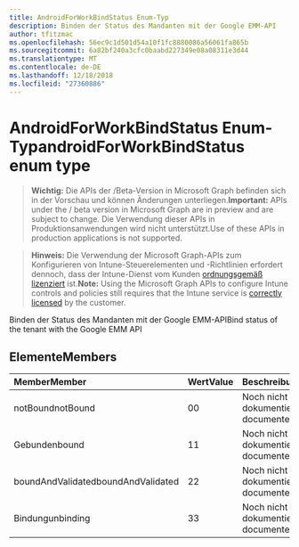 ```yaml
---
title: AndroidForWorkBindStatus Enum-Typ
description: Binden der Status des Mandanten mit der Google EMM-API
author: tfitzmac
ms.openlocfilehash: 56ec9c1d501d54a10f1fc8880086a56061fa865b
ms.sourcegitcommit: 6a82bf240a3cfc0baabd227349e08a08311e3d44
ms.translationtype: MT
ms.contentlocale: de-DE
ms.lasthandoff: 12/18/2018
ms.locfileid: "27360886"
---
```

# <a name="androidforworkbindstatus-enum-type"></a><span data-ttu-id="658c0-103">AndroidForWorkBindStatus Enum-Typ</span><span class="sxs-lookup"><span data-stu-id="658c0-103">androidForWorkBindStatus enum type</span></span>

> <span data-ttu-id="658c0-104">**Wichtig:** Die APIs der /Beta-Version in Microsoft Graph befinden sich in der Vorschau und können Änderungen unterliegen.</span><span class="sxs-lookup"><span data-stu-id="658c0-104">**Important:** APIs under the / beta version in Microsoft Graph are in preview and are subject to change.</span></span> <span data-ttu-id="658c0-105">Die Verwendung dieser APIs in Produktionsanwendungen wird nicht unterstützt.</span><span class="sxs-lookup"><span data-stu-id="658c0-105">Use of these APIs in production applications is not supported.</span></span>

> <span data-ttu-id="658c0-106">**Hinweis:** Die Verwendung der Microsoft Graph-APIs zum Konfigurieren von Intune-Steuerelementen und -Richtlinien erfordert dennoch, dass der Intune-Dienst vom Kunden [ordnungsgemäß lizenziert](https://go.microsoft.com/fwlink/?linkid=839381) ist.</span><span class="sxs-lookup"><span data-stu-id="658c0-106">**Note:** Using the Microsoft Graph APIs to configure Intune controls and policies still requires that the Intune service is [correctly licensed](https://go.microsoft.com/fwlink/?linkid=839381) by the customer.</span></span>

<span data-ttu-id="658c0-107">Binden der Status des Mandanten mit der Google EMM-API</span><span class="sxs-lookup"><span data-stu-id="658c0-107">Bind status of the tenant with the Google EMM API</span></span>
## <a name="members"></a><span data-ttu-id="658c0-108">Elemente</span><span class="sxs-lookup"><span data-stu-id="658c0-108">Members</span></span>
|<span data-ttu-id="658c0-109">Member</span><span class="sxs-lookup"><span data-stu-id="658c0-109">Member</span></span>|<span data-ttu-id="658c0-110">Wert</span><span class="sxs-lookup"><span data-stu-id="658c0-110">Value</span></span>|<span data-ttu-id="658c0-111">Beschreibung</span><span class="sxs-lookup"><span data-stu-id="658c0-111">Description</span></span>|
|:---|:---|:---|
|<span data-ttu-id="658c0-112">notBound</span><span class="sxs-lookup"><span data-stu-id="658c0-112">notBound</span></span>|<span data-ttu-id="658c0-113">0</span><span class="sxs-lookup"><span data-stu-id="658c0-113">0</span></span>|<span data-ttu-id="658c0-114">Noch nicht dokumentiert</span><span class="sxs-lookup"><span data-stu-id="658c0-114">Not yet documented</span></span>|
|<span data-ttu-id="658c0-115">Gebunden</span><span class="sxs-lookup"><span data-stu-id="658c0-115">bound</span></span>|<span data-ttu-id="658c0-116">1</span><span class="sxs-lookup"><span data-stu-id="658c0-116">1</span></span>|<span data-ttu-id="658c0-117">Noch nicht dokumentiert</span><span class="sxs-lookup"><span data-stu-id="658c0-117">Not yet documented</span></span>|
|<span data-ttu-id="658c0-118">boundAndValidated</span><span class="sxs-lookup"><span data-stu-id="658c0-118">boundAndValidated</span></span>|<span data-ttu-id="658c0-119">2</span><span class="sxs-lookup"><span data-stu-id="658c0-119">2</span></span>|<span data-ttu-id="658c0-120">Noch nicht dokumentiert</span><span class="sxs-lookup"><span data-stu-id="658c0-120">Not yet documented</span></span>|
|<span data-ttu-id="658c0-121">Bindung</span><span class="sxs-lookup"><span data-stu-id="658c0-121">unbinding</span></span>|<span data-ttu-id="658c0-122">3</span><span class="sxs-lookup"><span data-stu-id="658c0-122">3</span></span>|<span data-ttu-id="658c0-123">Noch nicht dokumentiert</span><span class="sxs-lookup"><span data-stu-id="658c0-123">Not yet documented</span></span>|





